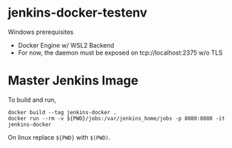 # jenkins-docker-testenv

Windows prerequisites
- Docker Engine w/ WSL2 Backend
- For now, the daemon must be exposed on tcp://localhost:2375 w/o TLS

# Master Jenkins Image

To build and run,

```
docker build --tag jenkins-docker .
docker run --rm -v ${PWD}/jobs:/var/jenkins_home/jobs -p 8080:8080 -it jenkins-docker
```

On linux replace `${PWD}` with `$(PWD)`.
